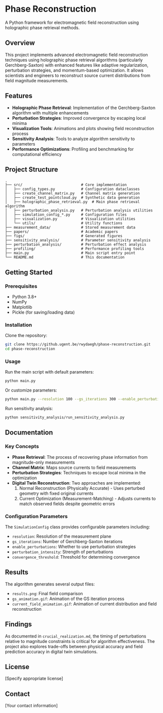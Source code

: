 # Phase Reconstruction

A Python framework for electromagnetic field reconstruction using holographic phase retrieval methods.

## Overview

This project implements advanced electromagnetic field reconstruction techniques using holographic phase retrieval algorithms (particularly Gerchberg-Saxton) with enhanced features like adaptive regularization, perturbation strategies, and momentum-based optimization. It allows scientists and engineers to reconstruct source current distributions from field magnitude measurements.

## Features

- **Holographic Phase Retrieval**: Implementation of the Gerchberg-Saxton algorithm with multiple enhancements
- **Perturbation Strategies**: Improved convergence by escaping local minima
- **Visualization Tools**: Animations and plots showing field reconstruction process
- **Sensitivity Analysis**: Tools to analyze algorithm sensitivity to parameters
- **Performance Optimizations**: Profiling and benchmarking for computational efficiency

## Project Structure

```
.
├── src/                           # Core implementation
│   ├── config_types.py            # Configuration dataclasses
│   ├── create_channel_matrix.py   # Channel matrix generation
│   ├── create_test_pointcloud.py  # Synthetic data generation
│   ├── holographic_phase_retrieval.py  # Main phase retrieval algorithm
│   ├── perturbation_analysis.py   # Perturbation analysis utilities
│   ├── simulation_config_*.py     # Configuration files
│   ├── visualization.py           # Visualization utilities
│   └── utils/                     # Utility functions
├── measurement_data/              # Stored measurement data
├── papers/                        # Academic papers
├── figs/                          # Generated figures
├── sensitivity_analysis/          # Parameter sensitivity analysis
├── perturbation_analysis/         # Perturbation effect analysis
├── profiling/                     # Performance profiling tools
├── main.py                        # Main script entry point
└── README.md                      # This documentation
```

## Getting Started

### Prerequisites

- Python 3.8+
- NumPy
- Matplotlib
- Pickle (for saving/loading data)

### Installation

Clone the repository:

```bash
git clone https://github.ugent.be/rwydaegh/phase-reconstruction.git
cd phase-reconstruction
```

### Usage

Run the main script with default parameters:

```bash
python main.py
```

Or customize parameters:

```bash
python main.py --resolution 100 --gs_iterations 300 --enable_perturbations True
```

Run sensitivity analysis:

```bash
python sensitivity_analysis/run_sensitivity_analysis.py
```

## Documentation

### Key Concepts

- **Phase Retrieval**: The process of recovering phase information from magnitude-only measurements
- **Channel Matrix**: Maps source currents to field measurements
- **Perturbation Strategies**: Techniques to escape local minima in the optimization
- **Digital Twin Reconstruction**: Two approaches are implemented:
  1. Normal Reconstruction (Physically Accurate) - Uses perturbed geometry with fixed original currents
  2. Current Optimization (Measurement-Matching) - Adjusts currents to match observed fields despite geometric errors

### Configuration Parameters

The `SimulationConfig` class provides configurable parameters including:

- `resolution`: Resolution of the measurement plane
- `gs_iterations`: Number of Gerchberg-Saxton iterations
- `enable_perturbations`: Whether to use perturbation strategies
- `perturbation_intensity`: Strength of perturbations
- `convergence_threshold`: Threshold for determining convergence

## Results

The algorithm generates several output files:

- `results.png`: Final field comparison 
- `gs_animation.gif`: Animation of the GS iteration process
- `current_field_animation.gif`: Animation of current distribution and field reconstruction

## Findings

As documented in `crucial_realization.md`, the timing of perturbations relative to magnitude constraints is critical for algorithm effectiveness. The project also explores trade-offs between physical accuracy and field prediction accuracy in digital twin simulations.

## License

[Specify appropriate license]

## Contact

[Your contact information]
